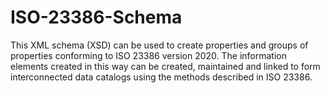 # ISO-23386-Schema

This XML schema (XSD) can be used to create properties and groups of properties conforming to ISO 23386 version 2020. The information elements created in this way can be created, maintained and linked to form interconnected data catalogs using the methods described in ISO 23386.


